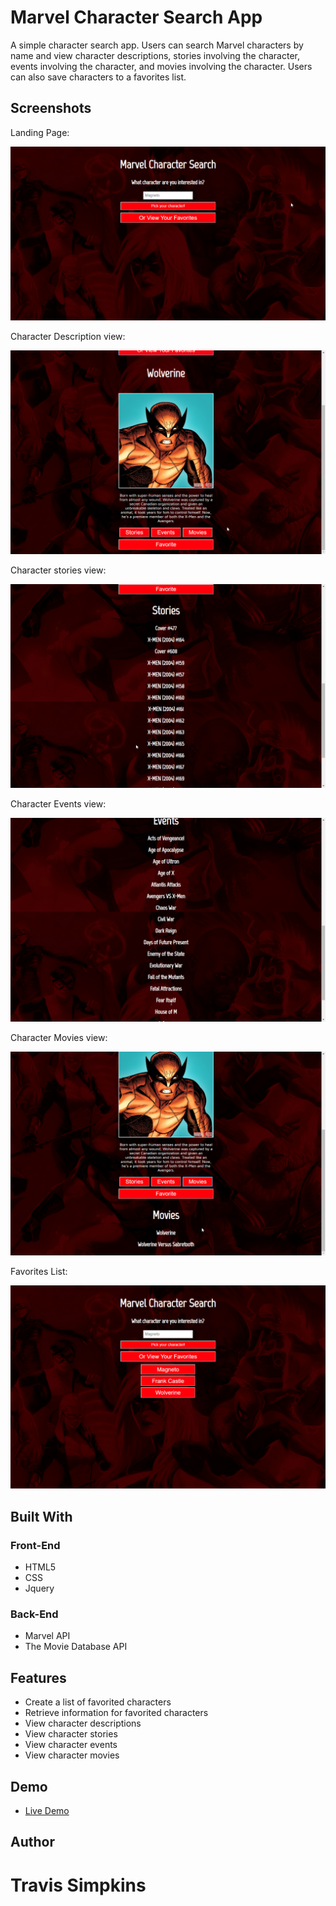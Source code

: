 # Marvel Character Search App

A simple character search app. Users can search Marvel characters by name and view character descriptions,
stories involving the character, events involving the character, and movies involving the character.
Users can also save characters to a favorites list.

## Screenshots
Landing Page:

![landing page](screenshots/landing.png)

Character Description view:

![character description](screenshots/about.png)

Character stories view:

![character stories view](screenshots/stories.png)

Character Events view:

![character events view](screenshots/events.png)

Character Movies view:

![character movies view](screenshots/movies.png)

Favorites List:

![favorites list](screenshots/favorites.png)


## Built With

### Front-End
* HTML5
* CSS
* Jquery

### Back-End
* Marvel API
* The Movie Database API

## Features

* Create a list of favorited characters
* Retrieve information for favorited characters
* View character descriptions
* View character stories
* View character events
* View character movies


## Demo

- [Live Demo](https://tsimpkins73.github.io/Marvel-Character-Search-App/)

## Author
# Travis Simpkins
